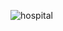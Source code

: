 ![hospital](https://github.com/Sowndarya9920/Doctor-patient_App/assets/112794922/044a2eda-bb33-413f-959f-5d3442d2ba97)
